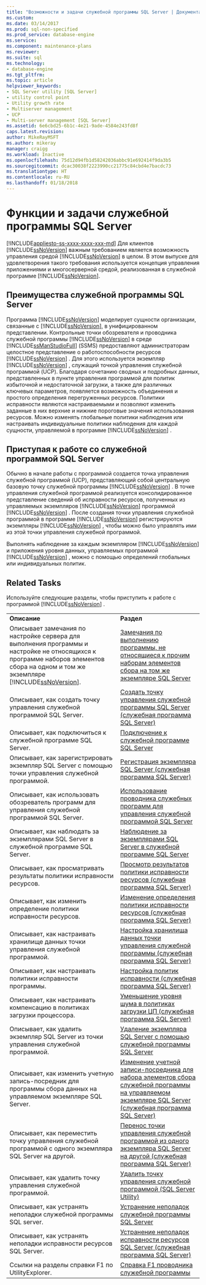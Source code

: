 ```yaml
---
title: "Возможности и задачи служебной программы SQL Server | Документация Майкрософт"
ms.custom: 
ms.date: 03/14/2017
ms.prod: sql-non-specified
ms.prod_service: database-engine
ms.service: 
ms.component: maintenance-plans
ms.reviewer: 
ms.suite: sql
ms.technology:
- database-engine
ms.tgt_pltfrm: 
ms.topic: article
helpviewer_keywords:
- SQL Server utility [SQL Server]
- utility control point
- Utility growth rate
- Multiserver management
- UCP
- Multi-server management [SQL Server]
ms.assetid: 6e6cbd25-6b1c-4e21-9ade-4584e243fd8f
caps.latest.revision: 
author: MikeRayMSFT
ms.author: mikeray
manager: craigg
ms.workload: Inactive
ms.openlocfilehash: 75d12d94fb1d58242036abbc91e692414f9da3b5
ms.sourcegitcommit: dcac30038f2223990cc21775c84cbd4e7bacdc73
ms.translationtype: HT
ms.contentlocale: ru-RU
ms.lasthandoff: 01/18/2018
---
```

# <a name="sql-server-utility-features-and-tasks"></a>Функции и задачи служебной программы SQL Server
[!INCLUDE[appliesto-ss-xxxx-xxxx-xxx-md](../../includes/appliesto-ss-xxxx-xxxx-xxx-md.md)] Для клиентов [!INCLUDE[ssNoVersion](../../includes/ssnoversion-md.md)] важным требованием является возможность управления средой [!INCLUDE[ssNoVersion](../../includes/ssnoversion-md.md)] в целом. В этом выпуске для удовлетворения такого требования используется концепция управления приложениями и многосерверной средой, реализованная в служебной программе [!INCLUDE[ssNoVersion](../../includes/ssnoversion-md.md)].  
  
## <a name="benefits-of-the-sql-server-utility"></a>Преимущества служебной программы SQL Server  
 Программа [!INCLUDE[ssNoVersion](../../includes/ssnoversion-md.md)] моделирует сущности организации, связанные с [!INCLUDE[ssNoVersion](../../includes/ssnoversion-md.md)], в унифицированном представлении. Контрольные точки обозревателя и проводника служебной программы [!INCLUDE[ssNoVersion](../../includes/ssnoversion-md.md)] в среде [!INCLUDE[ssManStudioFull](../../includes/ssmanstudiofull-md.md)] (SSMS) предоставляют администраторам целостное представление о работоспособности ресурсов [!INCLUDE[ssNoVersion](../../includes/ssnoversion-md.md)] . Для этого используется экземпляр [!INCLUDE[ssNoVersion](../../includes/ssnoversion-md.md)] , служащий точкой управления служебной программой (UCP). Благодаря сочетанию сводных и подробных данных, представленных в пункте управления программой для политик избыточной и недостаточной загрузки, а также для различных ключевых параметров, появляется возможность объединения и простого определения перегруженных ресурсов. Политики исправности являются настраиваемыми и позволяют изменить заданные в них верхние и нижние пороговые значения использования ресурсов. Можно изменять глобальные политики наблюдения или настраивать индивидуальные политики наблюдения для каждой сущности, управляемой в программе [!INCLUDE[ssNoVersion](../../includes/ssnoversion-md.md)] .  
  
##  <a name="typical_scenarios"></a> Приступая к работе со служебной программой SQL Server  
 Обычно в начале работы с программой создается точка управления служебной программой (UCP), представляющий собой центральную базовую точку служебной программы [!INCLUDE[ssNoVersion](../../includes/ssnoversion-md.md)] . В точке управления служебной программой реализуется консолидированное представление сведений об исправности ресурсов, полученных из управляемых экземпляров [!INCLUDE[ssNoVersion](../../includes/ssnoversion-md.md)] программой [!INCLUDE[ssNoVersion](../../includes/ssnoversion-md.md)] . После создания точки управления служебной программой в программе [!INCLUDE[ssNoVersion](../../includes/ssnoversion-md.md)] регистрируются экземпляры [!INCLUDE[ssNoVersion](../../includes/ssnoversion-md.md)] , чтобы можно было управлять ими из этой точки управления служебной программой.  
  
 Выполнять наблюдение за каждым экземпляром [!INCLUDE[ssNoVersion](../../includes/ssnoversion-md.md)] и приложения уровня данных, управляемых программой [!INCLUDE[ssNoVersion](../../includes/ssnoversion-md.md)] , можно с помощью определений глобальных или индивидуальных политик.  
  
## <a name="related-tasks"></a>Related Tasks  
 Используйте следующие разделы, чтобы приступить к работе с программой [!INCLUDE[ssNoVersion](../../includes/ssnoversion-md.md)] .  
  
|||  
|-|-|  
|**Описание**|**Раздел**|  
|Описывает замечания по настройке сервера для выполнения программы и настройке не относящихся к программе наборов элементов сбора на одном и том же экземпляре [!INCLUDE[ssNoVersion](../../includes/ssnoversion-md.md)].|[Замечания по выполнению программы, не относящиеся к прочим наборам элементов сбора на том же экземпляре SQL Server](../../relational-databases/manage/run-utility-and-non-utility-collection-sets-on-same-sql-instance.md)|  
|Описывает, как создать точку управления служебной программой SQL Server.|[Создать точку управления служебной программы SQL Server (служебная программа SQL Server)](../../relational-databases/manage/create-a-sql-server-utility-control-point-sql-server-utility.md)|  
|Описывает, как подключиться к служебной программе SQL Server.|[Подключение к служебной программе SQL Server](../../relational-databases/manage/connect-to-a-sql-server-utility.md)|  
|Описывает, как зарегистрировать экземпляр SQL Server с помощью точки управления служебной программой.|[Регистрация экземпляра SQL Server (служебная программа SQL Server)](../../relational-databases/manage/enroll-an-instance-of-sql-server-sql-server-utility.md)|  
|Описывает, как использовать обозреватель программ для управления служебной программой SQL Server.|[Использование проводника служебных программ для управления служебной программой SQL Server](../../relational-databases/manage/use-utility-explorer-to-manage-the-sql-server-utility.md)|  
|Описывает, как наблюдать за экземплярами SQL Server в служебной программе SQL Server.|[Наблюдение за экземплярами SQL Server в служебной программе SQL Server](../../relational-databases/manage/monitor-instances-of-sql-server-in-the-sql-server-utility.md)|  
|Описывает, как просматривать результаты политики исправности ресурсов.|[Просмотр результатов политики исправности ресурсов (служебная программа SQL Server)](../../relational-databases/manage/view-resource-health-policy-results-sql-server-utility.md)|  
|Описывает, как изменить определение политики исправности ресурсов.|[Изменение определения политики исправности ресурсов (служебная программа SQL Server)](../../relational-databases/manage/modify-a-resource-health-policy-definition-sql-server-utility.md)|  
|Описывает, как настраивать хранилище данных точки управления служебной программой.|[Настройка хранилища данных точки управления служебной программы (служебная программа SQL Server)](../../relational-databases/manage/configure-your-utility-control-point-data-warehouse-sql-server-utility.md)|  
|Описывает, как настраивать политики исправности программы.|[Настройка политик исправности (служебная программа SQL Server)](../../relational-databases/manage/configure-health-policies-sql-server-utility.md)|  
|Описывает, как настраивать компенсацию в политиках загрузки процессора.|[Уменьшение уровня шума в политиках загрузки ЦП (служебная программа SQL Server)](../../relational-databases/manage/reduce-noise-in-cpu-utilization-policies-sql-server-utility.md)|  
|Описывает, как удалить экземпляр SQL Server из точки управления служебной программой.|[Удаление экземпляра SQL Server с помощью служебной программы SQL Server](../../relational-databases/manage/remove-an-instance-of-sql-server-from-the-sql-server-utility.md)|  
|Описывает, как изменить учетную запись-посредник для программы сбора данных на управляемом экземпляре SQL Server.|[Изменение учетной записи-посредника для набора элементов сбора служебной программы на управляемом экземпляре SQL Server (служебная программа SQL Server)](../../relational-databases/manage/change-proxy-account-for-utility-collection-on-managed-sql-server.md)|  
|Описывает, как переместить точку управления служебной программой с одного экземпляра SQL Server на другой.|[Перенос точки управления служебной программой из одного экземпляра SQL Server на другой (служебная программа SQL Server)](../../relational-databases/manage/move-a-ucp-from-one-instance-of-sql-server-to-another-sql-server-utility.md)|  
|Описывает, как удалить точку управления служебной программой.|[Удалить точку управления служебной программой (SQL Server Utility)](../../relational-databases/manage/remove-a-utility-control-point-sql-server-utility.md)|  
|Описывает, как устранять неполадки служебной программы SQL server.|[Устранение неполадок служебной программы SQL Server](http://msdn.microsoft.com/library/f5f47c2a-38ea-40f8-9767-9bc138d14453)|  
|Описывает, как устранять неполадки исправности ресурсов SQL Server.|[Устранение неполадок исправности ресурсов SQL Server (служебная программа SQL Server)](../../relational-databases/manage/troubleshoot-sql-server-resource-health-sql-server-utility.md)|  
|Ссылки на разделы справки F1 по UtilityExplorer.|[Справка F1 проводника служебной программы](../../relational-databases/manage/utility-explorer-f1-help.md)|  
  
  
